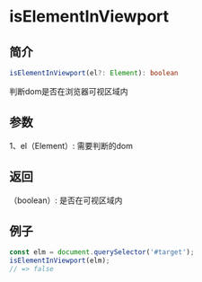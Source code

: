 <Breadcrumb category="Dom" title="isElementInViewport"/>

<script setup>
import Breadcrumb from '../.vitepress/components/Breadcrumb.vue'
</script>

# isElementInViewport

## 简介
```ts
isElementInViewport(el?: Element): boolean
```
判断dom是否在浏览器可视区域内

## 参数

1、el（Element）: 需要判断的dom

## 返回

（boolean）: 是否在可视区域内

## 例子
```js
const elm = document.querySelector('#target');
isElementInViewport(elm);
// => false
```